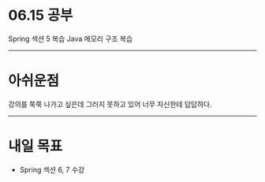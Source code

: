# 06.15 공부

Spring 섹션 5 복습
Java 메모리 구조 복습

---
# 아쉬운점

강의를 쭉쭉 나가고 싶은데 그러지 못하고 있어 너무 자신한테 답답하다.


---
# 내일 목표
- Spring 섹션 6, 7 수강



